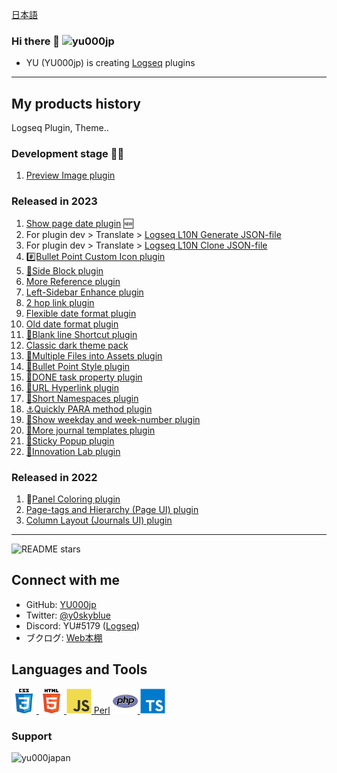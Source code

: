 [日本語](README.ja.md)

### Hi there 👋 <img src="https://komarev.com/ghpvc/?username=yu000jp&label=Profile%20views&color=0e75b6&style=flat" alt="yu000jp" />

- YU (YU000jp) is creating [Logseq](https://github.com/logseq) plugins

---

## My products history

Logseq Plugin, Theme..

### Development stage 🚧🦺

1. [Preview Image plugin](https://github.com/YU000jp/logseq-plugin-preview-image)

### Released in 2023

1. [Show page date plugin](https://github.com/YU000jp/logseq-plugin-show-page-date) 🆕
1. For plugin dev > Translate > [Logseq L10N Generate JSON-file](https://github.com/YU000jp/logseq-l10n-generate-json)
1. For plugin dev > Translate > [Logseq L10N Clone JSON-file](https://github.com/YU000jp/logseq-l10n-clone-json)
1. [#️⃣Bullet Point Custom Icon plugin](https://github.com/YU000jp/logseq-plugin-bullet-point-custom-icon)
1. [🥦Side Block plugin](https://github.com/YU000jp/logseq-plugin-side-block)
1. [More Reference plugin](https://github.com/YU000jp/logseq-plugin-reference-guide)
1. [Left-Sidebar Enhance plugin](https://github.com/YU000jp/logseq-plugin-left-sidebar-enhance)
1. [2 hop link plugin](https://github.com/YU000jp/logseq-plugin-two-hop-link)
1. [Flexible date format plugin](https://github.com/YU000jp/logseq-plugin-flex-date-format)
1. [Old date format plugin](https://github.com/YU000jp/logseq-plugin-legacy-date-format)
1. [🦢Blank line Shortcut plugin](https://github.com/YU000jp/logseq-plugin-blank-line)
1. [Classic dark theme pack](https://github.com/YU000jp/logseq-theme-classic-dark-theme-pack)
1. [📂Multiple Files into Assets plugin](https://github.com/YU000jp/logseq-plugin-multiple-assets)
1. [🔷Bullet Point Style plugin](https://github.com/YU000jp/logseq-plugin-bullet-point-style)
1. [💪DONE task property plugin](https://github.com/YU000jp/logseq-plugin-confirmation-done-task)
1. [🔗URL Hyperlink plugin](https://github.com/YU000jp/logseq-plugin-confirmation-hyperlink)
1. [🍰Short Namespaces plugin](https://github.com/YU000jp/logseq-plugin-short-namespaces)
1. [⚓Quickly PARA method plugin](https://github.com/YU000jp/logseq-plugin-quickly-para-method)
1. [📆Show weekday and week-number plugin](https://github.com/YU000jp/logseq-plugin-show-weekday-and-week-number)
1. [🛌More journal templates plugin](https://github.com/YU000jp/logseq-plugin-weekdays-and-weekends)
1. [📍Sticky Popup plugin](https://github.com/YU000jp/logseq-plugin-sticky-popup)
1. [🌱Innovation Lab plugin](https://github.com/YU000jp/logseq-plugin-some-menu-extender)

### Released in 2022

1. 🎨[Panel Coloring plugin](https://github.com/YU000jp/logseq-plugin-panel-coloring)
1. [Page-tags and Hierarchy (Page UI) plugin](https://github.com/YU000jp/logseq-page-tags-and-hierarchy)
1. [Column Layout (Journals UI) plugin](https://github.com/YU000jp/Logseq-column-Layout)

---

![README stars](https://github-readme-stats.vercel.app/api?username=YU000jp&theme=graywhite)

## Connect with me
* GitHub: [YU000jp](https://github.com/YU000jp)
* Twitter: [@y0skyblue](https://twitter.com/y0skyblue)
* Discord: YU#5179 ([Logseq](https://discord.gg/logseq))
* ブクログ: [Web本棚](https://booklog.jp/users/p510hv)

## Languages and Tools
<p align="left"> <a href="https://www.w3schools.com/css/" target="_blank" rel="noreferrer" title="CSS3"><img src="https://raw.githubusercontent.com/devicons/devicon/master/icons/css3/css3-original-wordmark.svg" alt="css3" width="40" height="40"/> </a> <a href="https://www.w3.org/html/" target="_blank" rel="noreferrer" title="HTML5"> <img src="https://raw.githubusercontent.com/devicons/devicon/master/icons/html5/html5-original-wordmark.svg" alt="html5" width="40" height="40"/> </a> <a href="https://developer.mozilla.org/en-US/docs/Web/JavaScript" target="_blank" rel="noreferrer" title="JavaScript"> <img src="https://raw.githubusercontent.com/devicons/devicon/master/icons/javascript/javascript-original.svg" alt="javascript" width="40" height="40"/> </a> <a href="https://www.perl.org/" target="_blank" rel="noreferrer" title="Perl"> Perl</a> <a href="https://www.php.net" target="_blank" rel="noreferrer" title="PHP"> <img src="https://raw.githubusercontent.com/devicons/devicon/master/icons/php/php-original.svg" alt="php" width="40" height="40"/> </a> <a href="https://www.typescriptlang.org/" target="_blank" rel="noreferrer" title="TypeScript"> <img src="https://raw.githubusercontent.com/devicons/devicon/master/icons/typescript/typescript-original.svg" alt="typescript" width="40" height="40"/> </a> </p>

### Support
<p><a href="https://www.buymeacoffee.com/yu000japan" title="Buy me a coffee"> <img align="left" src="https://cdn.buymeacoffee.com/buttons/v2/default-yellow.png" height="50" width="210" alt="yu000japan" /></a></p><br><br>
